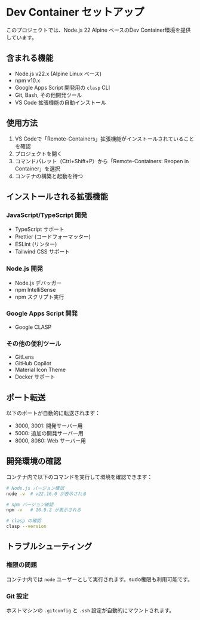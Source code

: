 # Dev Container セットアップ

このプロジェクトでは、Node.js 22 Alpine ベースのDev Container環境を提供しています。

## 含まれる機能

- Node.js v22.x (Alpine Linux ベース)
- npm v10.x
- Google Apps Script 開発用の `clasp` CLI
- Git, Bash, その他開発ツール
- VS Code 拡張機能の自動インストール

## 使用方法

1. VS Codeで「Remote-Containers」拡張機能がインストールされていることを確認
2. プロジェクトを開く
3. コマンドパレット（Ctrl+Shift+P）から「Remote-Containers: Reopen in Container」を選択
4. コンテナの構築と起動を待つ

## インストールされる拡張機能

### JavaScript/TypeScript 開発
- TypeScript サポート
- Prettier (コードフォーマッター)
- ESLint (リンター)
- Tailwind CSS サポート

### Node.js 開発
- Node.js デバッガー
- npm IntelliSense
- npm スクリプト実行

### Google Apps Script 開発
- Google CLASP

### その他の便利ツール
- GitLens
- GitHub Copilot
- Material Icon Theme
- Docker サポート

## ポート転送

以下のポートが自動的に転送されます：
- 3000, 3001: 開発サーバー用
- 5000: 追加の開発サーバー用
- 8000, 8080: Web サーバー用

## 開発環境の確認

コンテナ内で以下のコマンドを実行して環境を確認できます：

```bash
# Node.js バージョン確認
node -v  # v22.16.0 が表示される

# npm バージョン確認
npm -v   # 10.9.2 が表示される

# clasp の確認
clasp --version
```

## トラブルシューティング

### 権限の問題
コンテナ内では `node` ユーザーとして実行されます。sudo権限も利用可能です。

### Git 設定
ホストマシンの `.gitconfig` と `.ssh` 設定が自動的にマウントされます。 